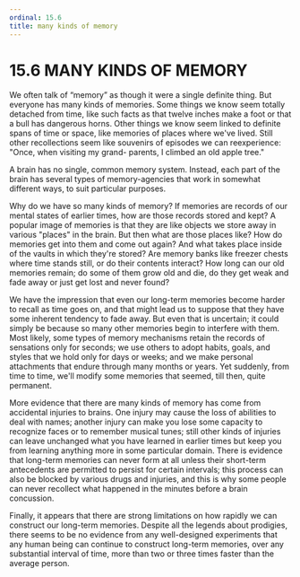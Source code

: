 ```yaml
---
ordinal: 15.6
title: many kinds of memory
---
```


# 15.6 MANY KINDS OF MEMORY

We often talk of &ldquo;memory&rdquo; as though it were a single definite thing. But everyone has many kinds of memories. Some things we know seem totally detached from time, like such facts as that twelve inches make a foot or that a bull has dangerous horns. Other things we know seem linked to definite spans of time or space, like memories of places where we've lived. Still other recollections seem like souvenirs of episodes we can reexperience: "Once, when visiting my grand- parents, I climbed an old apple tree."

A brain has no single, common memory system. Instead, each part of the brain has several types of memory-agencies that work in somewhat different ways, to suit particular purposes.

Why do we have so many kinds of memory? If memories are records of our mental states of earlier times, how are those records stored and kept? A popular image of memories is that they are like objects we store away in various "places" in the brain. But then what are those places like? How do memories get into them and come out again? And what takes place inside of the vaults in which they're stored? Are memory banks like freezer chests where time stands still, or do their contents interact? How long can our old memories remain; do some of them grow old and die, do they get weak and fade away or just get lost and never found?

We have the impression that even our long-term memories become harder to recall as time goes on, and that might lead us to suppose that they have some inherent tendency to fade away. But even that is uncertain; it could simply be because so many other memories begin to interfere with them. Most likely, some types of memory mechanisms retain the records of sensations only for seconds; we use others to adopt habits, goals, and styles that we hold only for days or weeks; and we make personal attachments that endure through many months or years. Yet suddenly, from time to time, we'll modify some memories that seemed, till then, quite permanent.

More evidence that there are many kinds of memory has come from accidental injuries to brains. One injury may cause the loss of abilities to deal with names; another injury can make you lose some capacity to recognize faces or to remember musical tunes; still other kinds of injuries can leave unchanged what you have learned in earlier times but keep you from learning anything more in some particular domain. There is evidence that long-term memories can never form at all unless their short-term antecedents are permitted to persist for certain intervals; this process can also be blocked by various drugs and injuries, and this is why some people can never recollect what happened in the minutes before a brain concussion.

Finally, it appears that there are strong limitations on how rapidly we can construct our long-term memories. Despite all the legends about prodigies, there seems to be no evidence from any well-designed experiments that any human being can continue to construct long-term memories, over any substantial interval of time, more than two or three times faster than the average person.
